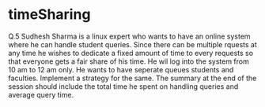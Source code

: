 # timeSharing
Q.5 Sudhesh Sharma is a linux expert who wants to have an online system where he can handle student queries. Since there can be multiple rquests at any time he wishes to dedicate a fixed amount of time to every requests so that everyone gets a fair share of his time. He wil log into the system from 10 am to 12 am only. He wants to have seperate queues students and faculties. Implement a strategy for the same. The summary at the end of the session should include the total time he spent on handling queries and average query time.

